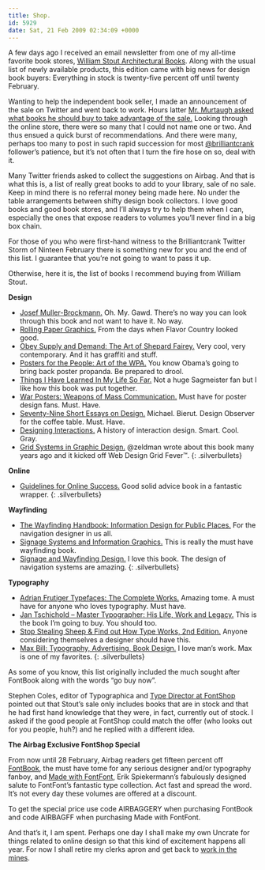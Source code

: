 ```yaml
---
title: Shop.
id: 5929
date: Sat, 21 Feb 2009 02:34:09 +0000
---
```


A few days ago I received an email newsletter from one of my all-time favorite book stores, [William Stout Architectural Books](http://www.stoutbooks.com). Along with the usual list of newly available products, this edition came with big news for design book buyers: Everything in stock is twenty-five percent off until twenty February.  

Wanting to help the independent book seller, I made an announcement of the sale on Twitter and went back to work. Hours latter [Mr. Murtaugh asked what books he should buy to take advantage of the sale.](http://twitter.com/murtaugh/status/1227207447) Looking through the online store, there were so many that I could not name one or two. And thus ensued a quick burst of recommendations. And there were many, perhaps too many to post in such rapid succession for most [@brilliantcrank](http://twitter.com/Brilliantcrank/followers) follower’s patience, but it’s not often that I turn the fire hose on so, deal with it.  

Many Twitter friends asked to collect the suggestions on Airbag. And that is what this is, a list of really great books to add to your library, sale of no sale. Keep in mind there is no referral money being made here. No under the table arrangements between shifty design book collectors. I love good books and good book stores, and I’ll always try to help them when I can, especially the ones that expose readers to volumes you’ll never find in a big box chain.  

For those of you who were first-hand witness to the Brilliantcrank Twitter Storm of Ninteen February there is something new for you and the end of this list. I guarantee that you’re not going to want to pass it up.  

Otherwise, here it is, the list of books I recommend buying from William Stout.  

**Design**

- [Josef Muller-Brockmann.](http://bit.ly/6OfE5) Oh. My. Gawd. There’s no way you can look through this book and not want to have it. No way.
- [Rolling Paper Graphics.](http://bit.ly/k6ykE) From the days when Flavor Country looked good.
- [Obey Supply and Demand: The Art of Shepard Fairey.]( http://bit.ly/Tm6gO) Very cool, very contemporary. And it has graffiti and stuff.
- [Posters for the People: Art of the WPA.](http://bit.ly/11A2ra) You know Obama’s going to bring back poster propanda. Be prepared to drool.
- [Things I Have Learned In My Life So Far.]( http://bit.ly/XkDKE) Not a huge Sagmeister fan but I like how this book was put together.
- [War Posters: Weapons of Mass Communication.](http://bit.ly/CURXl) Must have for poster design fans. Must. Have.
- [Seventy-Nine Short Essays on Design.](http://bit.ly/kcupm) Michael. Bierut. Design Observer for the coffee table. Must. Have.
- [Designing Interactions.](http://bit.ly/exDMD) A history of interaction design. Smart. Cool. Gray.
- [Grid Systems in Graphic Design.](http://bit.ly/ok9XC) @zeldman wrote about this book many years ago and it kicked off Web Design Grid Fever™.
{: .silverbullets}

**Online**

- [Guidelines for Online Success.](http://bit.ly/10YWUV) Good solid advice book in a fantastic wrapper.
{: .silverbullets}

**Wayfinding**

- [The Wayfinding Handbook: Information Design for Public Places.](http://bit.ly/u6U8D) For the navigation designer in us all.
- [Signage Systems and Information Graphics.](http://bit.ly/jzLI5) This is really the must have wayfinding book.
- [Signage and Wayfinding Design.](http://bit.ly/k2z8j) I love this book. The design of navigation systems are amazing.
{: .silverbullets}

**Typography**

- [Adrian Frutiger Typefaces: The Complete Works.](http://bit.ly/IUBFr) Amazing tome. A must have for anyone who loves typography. Must have.
- [Jan Tschichold – Master Typographer: His Life, Work and Legacy.](http://bit.ly/7IkPV) This is the book I’m going to buy. You should too.
- [Stop Stealing Sheep & Find out How Type Works, 2nd Edition.](http://bit.ly/SZGjl) Anyone considering themselves a designer should have this.
- [Max Bill: Typography, Advertising, Book Design.](http://bit.ly/8xjEb) I love man’s work. Max is one of my favorites.
{: .silverbullets}

As some of you know, this list originally included the much sought after FontBook along with the words “go buy now”.  

Stephen Coles, editor of Typographica and [Type Director at FontShop](http://www.fontshop.com/about/staff.php) pointed out that Stout’s sale only includes books that are in stock and that he had first hand knowledge that they were, in fact, currently out of stock. I asked if the good people at FontShop could match the offer (who looks out for you people, huh?) and he replied with a different idea.  

**The Airbag Exclusive FontShop Special**  

From now until 28 February, Airbag readers get fifteen percent off [FontBook](http://www.fontshop.com/products/fontbook), the must have tome for any serious designer and/or typography fanboy, and [Made with FontFont](http://www.fontshop.com/products/books/made_with_fontfont), Erik Spiekermann’s fabulously designed salute to FontFont’s fantastic type collection. Act fast and spread the word. It’s not every day these volumes are offered at a discount.  

To get the special price use code <span class="caps">AIRBAGGERY</span> when purchasing FontBook and code <span class="caps">AIRBAGFF</span> when purchasing Made with FontFont.  

And that’s it, I am spent. Perhaps one day I shall make my own Uncrate for things related to online design so that this kind of excitement happens all year. For now I shall retire my clerks apron and get back to [work in the mines](https://www.airbagindustries.com/book).